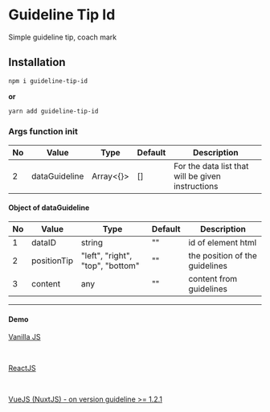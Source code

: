 # Guideline Tip Id

Simple guideline tip, coach mark

## Installation

```bash
npm i guideline-tip-id
```

**or**

```bash
yarn add guideline-tip-id
```

### Args function init
No | Value | Type | Default | Description
--- | --- | --- | --- | ---
2 | dataGuideline | Array<{}> | [] | For the data list that will be given instructions

#### Object of dataGuideline 
No | Value | Type | Default | Description
--- | --- | --- | --- | ---
1 | dataID | string | "" | id of element html
2 | positionTip | "left", "right", "top", "bottom" | "" | the position of the guidelines
3 | content | any | "" | content from guidelines

<hr/>

#### Demo
[Vanilla JS](https://stackblitz.com/edit/web-platform-z7ot74?file=index.html) 

<br/>

[ReactJS](https://github.com/ugiispoyo/example-guideline-tip-id-react/blob/master/src/App.js) 

<br/>

[VueJS (NuxtJS) - on version guideline >= 1.2.1](https://github.com/ugiispoyo/example-guideline-tip-id-nuxtjs-vue-ts) 
